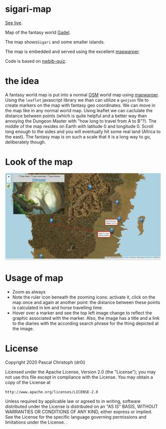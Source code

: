 # sigari-map
[See live](https://www.dr0i.de/lib/gadel/sigari-map/).

Map of the fantasy world [Gadel](https://gadel.org/).

The map shows`Sigari` and some smaller islands.

The map is embedded and served using the excellent [mapwarper](https://mapwarper.net/).

Code is based on [nwbib-quiz](https://github.com/dr0i/nwbib-quiz).

# the idea
A fantasy world map is put into a normal [OSM](https://openstreetmap.org) world map using [mapwarper](https://mapwarper.net/). Using the `leaflet` javascript library we than can utilize a `geojson` file to create markers on the map with fantasy geo coordinates. We can move in the map like in any normal world map. Using leaflet we can caclulate the distance between points (which is quite helpful and a better way than annoying the Dungeon Master with "how long to travel from A to B"?).
The middle of the map resides on Earth with latitude 0 and longitude 0. Scroll long enough to the sides and you will eventually hit some real land (Africa to the east). The fantasy map is on such a scale that it is a long way to go, deliberately though.

# Look of the map

![Sigari screenshot](/doc/screenshot_sigariMapElfenwald.jpg)

# Usage of map
* Zoom as always
* Note the ruler icon beneath the zooming icons: activate it, click on the map once and again at another point: the distance between these points is calculated in km and horse travelling time.
* Hover over a marker and see the top left image change to reflect the graphic associated with the marker. Also, the image has a title and a link to the diaries with the according search phrase for the thing depicted at the image.

# License
Copyright 2020 Pascal Christoph (dr0i)

Licensed under the Apache License, Version 2.0 (the "License");
you may not use this file except in compliance with the License.
You may obtain a copy of the License at

    http://www.apache.org/licenses/LICENSE-2.0

Unless required by applicable law or agreed to in writing, software
distributed under the License is distributed on an "AS IS" BASIS,
WITHOUT WARRANTIES OR CONDITIONS OF ANY KIND, either express or implied.
See the License for the specific language governing permissions and
limitations under the License.
.
